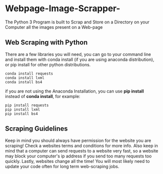 # Webpage-Image-Scrapper-
The Python 3 Program is built to Scrap and Store on a Directory on your Computer all the images present on a Web-page 

## Web Scraping with Python

There are a few libraries you will need, you can go to your command line and install them with conda install (if you are using anaconda distribution), or pip install for other python distributions.

    conda install requests
    conda install lxml
    conda install bs4
    
if you are not using the Anaconda Installation, you can use **pip install** instead of **conda install**, for example:

    pip install requests
    pip install lxml
    pip install bs4

## Scraping Guidelines

Keep in mind you should always have permission for the website you are scraping! Check a websites terms and conditions for more info. Also keep in mind that a computer can send requests to a website very fast, so a website may block your computer's ip address if you send too many requests too quickly. Lastly, websites change all the time! You will most likely need to update your code often for long term web-scraping jobs.

    

